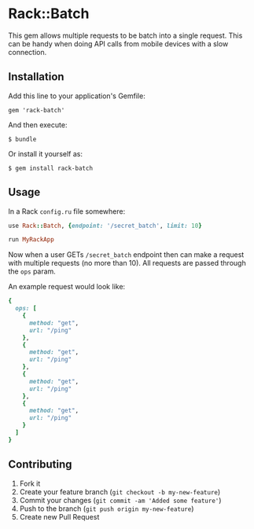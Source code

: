 # Rack::Batch

This gem allows multiple requests to be batch into a single request. This can be handy when doing API calls from mobile devices with a slow connection.

## Installation

Add this line to your application's Gemfile:

    gem 'rack-batch'

And then execute:

    $ bundle

Or install it yourself as:

    $ gem install rack-batch

## Usage

In a Rack `config.ru` file somewhere:

```ruby
use Rack::Batch, {endpoint: '/secret_batch', limit: 10}

run MyRackApp
```

Now when a user GETs `/secret_batch` endpoint then can make a request with multiple requests (no more than 10). All requests are passed through the `ops` param.

An example request would look like:
```ruby
{
  ops: [
    {
      method: "get",
      url: "/ping"
    },
    {
      method: "get",
      url: "/ping"
    },
    {
      method: "get",
      url: "/ping"
    },
    {
      method: "get",
      url: "/ping"
    }
  ]
}
```

## Contributing

1. Fork it
2. Create your feature branch (`git checkout -b my-new-feature`)
3. Commit your changes (`git commit -am 'Added some feature'`)
4. Push to the branch (`git push origin my-new-feature`)
5. Create new Pull Request
